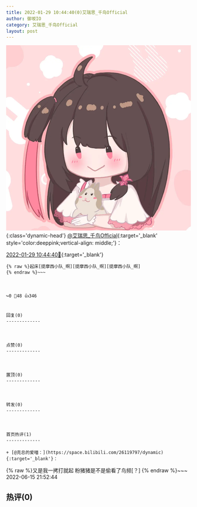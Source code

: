 ```yaml
---
title: 2022-01-29 10:44:40(0)艾瑞思_千鸟Official
author: 御坂IO
category: 艾瑞思_千鸟Official
layout: post
---
```


![img](/images/7e08840c56f251de28bdf766b647bd5fe9a5d50a.jpg){:class='dynamic-head'}
[@艾瑞思_千鸟Official](https://space.bilibili.com/1090010845/dynamic){:target='_blank' style='color:deeppink;vertical-align: middle;'}：

[2022-01-29 10:44:40🔗](https://t.bilibili.com/620991626066375500){:target='_blank'}

~~~
{% raw %}起床[提摩西小队_啊][提摩西小队_啊][提摩西小队_啊]
{% endraw %}~~~



↪️0 💬48 👍346


回复(0)
-------------



点赞(0)
-------------



置顶(0)
-------------



转发(0)
-------------



首页热评(1)
-------------

+ [@克总的爱喵：](https://space.bilibili.com/26119797/dynamic){:target='_blank'}：
~~~
{% raw %}又是我一拷打就起  粉猪猪是不是偷看了鸟频[？]
{% endraw %}~~~
2022-06-15 21:52:44


热评(0)
-------------



